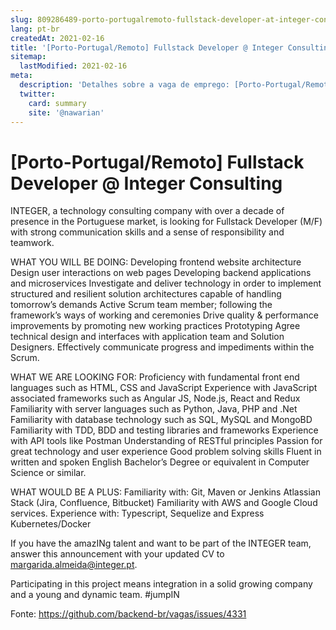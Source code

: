 ```yaml
---
slug: 809286489-porto-portugalremoto-fullstack-developer-at-integer-consulting
lang: pt-br
createdAt: 2021-02-16
title: '[Porto-Portugal/Remoto] Fullstack Developer @ Integer Consulting - Vaga de Emprego'
sitemap:
  lastModified: 2021-02-16
meta:
  description: 'Detalhes sobre a vaga de emprego: [Porto-Portugal/Remoto] Fullstack Developer @ Integer Consulting'
  twitter:
    card: summary
    site: '@nawarian'
---
```


# [Porto-Portugal/Remoto] Fullstack Developer @ Integer Consulting

INTEGER, a technology consulting company with over a decade of presence in the Portuguese market, is looking for Fullstack Developer (M/F) with strong communication skills and a sense of responsibility and teamwork.

WHAT YOU WILL BE DOING:
Developing frontend website architecture
Design user interactions on web pages
Developing backend applications and microservices
Investigate and deliver technology in order to implement structured and resilient solution architectures capable of handling tomorrow’s demands
Active Scrum team member; following the framework’s ways of working and ceremonies
Drive quality & performance improvements by promoting new working practices
Prototyping
Agree technical design and interfaces with application team and Solution Designers.
Effectively communicate progress and impediments within the Scrum.

WHAT WE ARE LOOKING FOR:
Proficiency with fundamental front end languages such as HTML, CSS and JavaScript
Experience with JavaScript associated frameworks such as Angular JS, Node.js, React and Redux
Familiarity with server languages such as Python, Java, PHP and .Net
Familiarity with database technology such as SQL, MySQL and MongoBD
Familiarity with TDD, BDD and testing libraries and frameworks
Experience with API tools like Postman
Understanding of RESTful principles
Passion for great technology and user experience
Good problem solving skills
Fluent in written and spoken English
Bachelor’s Degree or equivalent in Computer Science or similar.

WHAT WOULD BE A PLUS:
Familiarity with: Git, Maven or Jenkins
Atlassian Stack (Jira, Confluence, Bitbucket)
Familiarity with AWS and Google Cloud services.
Experience with: Typescript, Sequelize and Express
Kubernetes/Docker

If you have the amazINg talent and want to be part of the INTEGER team, answer this announcement with your updated CV to margarida.almeida@integer.pt.

Participating in this project means integration in a solid growing company and a young and dynamic team. #jumpIN



Fonte: https://github.com/backend-br/vagas/issues/4331